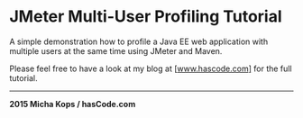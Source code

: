 # JMeter Multi-User Profiling Tutorial

A simple demonstration how to profile a Java EE web application with multiple users at the same time using JMeter and Maven.

Please feel free to have a look at my blog at [www.hascode.com] for the full tutorial.

---

**2015 Micha Kops / hasCode.com**

   [www.hascode.com]:http://www.hascode.com

